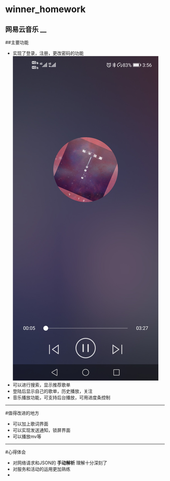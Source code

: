 winner_homework
===

网易云音乐
__
-----
##主要功能
  * 实现了登录，注册，更改密码的功能
  ![Image](https://github.com/lizhixiang688/winner_homework/blob/master/img/Screenshot_20210221_155647_com.example.netease_cl.jpg)
  * 可以进行搜索，显示推荐歌单
  * 登陆后显示自己的歌单，历史播放，关注
  * 音乐播放功能，可支持后台播放，可用进度条控制

-----
#值得改进的地方
  * 可以加上歌词界面
  * 可以实现发送通知，锁屏界面
  * 可以播放mv等
-----
#心得体会
  * 对网络请求和JSON的 **手动解析** 理解十分深刻了
  * 对服务和活动的运用更加熟练
  * 
